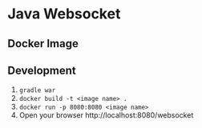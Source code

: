 # Java Websocket

## Docker Image


## Development

1. `gradle war`
2. `docker build -t <image name> .`
3. `docker run -p 8080:8080 <image name>`
4. Open your browser http://localhost:8080/websocket
